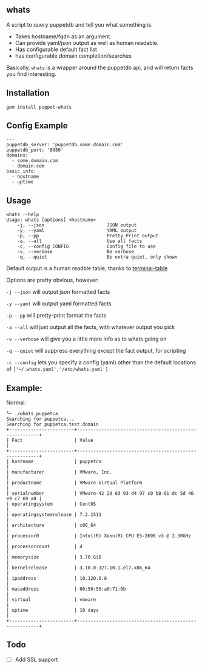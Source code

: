 whats
-----

A script to query puppetdb and tell you what something is.

* Takes hostname/fqdn as an argument.
* Can provide yaml/json output as well as human readable.
* Has configurable default fact list
* has configurable domain completion/searches

Basically, `whats` is a wrapper around the puppetdb api, and will return facts you find interesting.

Installation
------------
```
gem install puppet-whats
```

Config Example
--------------

```
---
puppetdb_server: 'puppetdb.some.domain.com'
puppetdb_port: '8080'
domains:
  - some.domain.com
  - domain.com
basic_info:
  - hostname
  - uptime
```

Usage
-----

```
whats --help
Usage: whats [options] <hostname>
    -j, --json                       JSON output
    -y, --yaml                       YAML output
    -p, --pp                         Pretty Print output
    -a, --all                        Use all facts
    -c, --config CONFIG              Config file to use
    -v, --verbose                    Be verbose
    -q, --quiet                      Be extra quiet, only shown
```
Default output is a human readble table, thanks to [terminal-table](https://github.com/tj/terminal-table)

Options are pretty obvious, however:

`-j --json` will output json formatted facts

`-y --yaml` will output yaml formatted facts

`-p --pp` will pretty-print format the facts

`-a --all` will just output all the facts, with whatever output you pick

`-v --verbose` will give you a little more info as to whats going on

`-q --quiet` will suppress everything except the fact output, for scripting

`-c --config` lets you specify a config (yaml) other than the default locations of `['~/.whats.yaml','/etc/whats.yaml']`

Example:
--------
Normal:
```
╰─ ./whats puppetca
Searching for puppetca...
Searching for puppetca.test.domain
+------------------------+--------------------------------------------------------+
| Fact                   | Value                                                  |
+------------------------+--------------------------------------------------------+
| hostname               | puppetca                                               |
| manufacturer           | VMware, Inc.                                           |
| productname            | VMware Virtual Platform                                |
| serialnumber           | VMware-42 20 6d 93 d4 97 c0 b8-01 dc 5d 46 e9 c7 69 a8 |
| operatingsystem        | CentOS                                                 |
| operatingsystemrelease | 7.2.1511                                               |
| architecture           | x86_64                                                 |
| processor0             | Intel(R) Xeon(R) CPU E5-2698 v3 @ 2.30GHz              |
| processorcount         | 4                                                      |
| memorysize             | 3.70 GiB                                               |
| kernelrelease          | 3.10.0-327.10.1.el7.x86_64                             |
| ipaddress              | 10.120.6.8                                             |
| macaddress             | 00:50:56:a0:71:0b                                      |
| virtual                | vmware                                                 |
| uptime                 | 10 days                                                |
+------------------------+--------------------------------------------------------+
```

Todo
----

* [ ] Add SSL support
